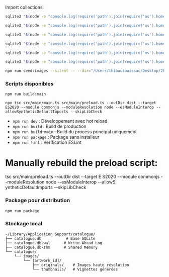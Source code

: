 Import collections:
```bash
sqlite3 "$(node -e "console.log(require('path').join(require('os').homedir(), 'Library', 'Application Support', 'catalogue', 'catalogue.db'))")" < seed_collections.sql

sqlite3 "$(node -e "console.log(require('path').join(require('os').homedir(), 'Library', 'Application Support', 'catalogue', 'catalogue.db'))")" < seed_pigments.sql

sqlite3 "$(node -e "console.log(require('path').join(require('os').homedir(), 'Library', 'Application Support', 'catalogue', 'catalogue.db'))")" < seed_papers.sql

sqlite3 "$(node -e "console.log(require('path').join(require('os').homedir(), 'Library', 'Application Support', 'catalogue', 'catalogue.db'))")" < seed_types.sql

sqlite3 "$(node -e "console.log(require('path').join(require('os').homedir(), 'Library', 'Application Support', 'catalogue', 'catalogue.db'))")" < seed_places.sql

sqlite3 "$(node -e "console.log(require('path').join(require('os').homedir(), 'Library', 'Application Support', 'catalogue', 'catalogue.db'))")" < seed_artworks.sql

npm run seed:images --silent -- --dir="/Users/thibautbaissac/Desktop/2024”
```

### Scripts disponibles
```
npm run build:main

npx tsc src/main/main.ts src/main/preload.ts --outDir dist --target ES2020 --module commonjs --moduleResolution node --esModuleInterop --allowSyntheticDefaultImports --skipLibCheck
```

- `npm run dev` : Développement avec hot reload
- `npm run build` : Build de production
- `npm run build:main` : Build du process principal uniquement
- `npm run package` : Package sans installeur
- `npm run lint` : Vérification ESLint

# Manually rebuild the preload script:
tsc src/main/preload.ts --outDir dist --target E
S2020 --module commonjs --moduleResolution node --esModuleInterop --allowS
yntheticDefaultImports --skipLibCheck

### Package pour distribution
```bash
npm run package
```

### Stockage local
```
~/Library/Application Support/catalogue/
├── catalogue.db           # Base SQLite
├── catalogue.db-wal      # Write-Ahead Log
├── catalogue.db-shm      # Shared Memory
└── catalogue/
    └── images/
        └── [artwork_id]/
            ├── originals/    # Images haute résolution
            └── thumbnails/   # Vignettes générées
```
